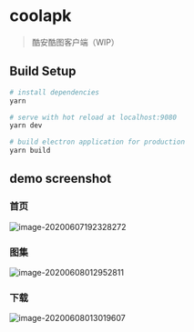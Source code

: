 # coolapk

> 酷安酷图客户端（WIP）

## Build Setup

``` bash
# install dependencies
yarn

# serve with hot reload at localhost:9080
yarn dev

# build electron application for production
yarn build

```

## demo screenshot

### 首页

![image-20200607192328272](https://allwens-work.oss-cn-beijing.aliyuncs.com/bed/image-20200607192328272.png)

### 图集

![image-20200608012952811](https://allwens-work.oss-cn-beijing.aliyuncs.com/bed/image-20200608012952811.png)

### 下载

![image-20200608013019607](https://allwens-work.oss-cn-beijing.aliyuncs.com/bed/image-20200608013019607.png)

